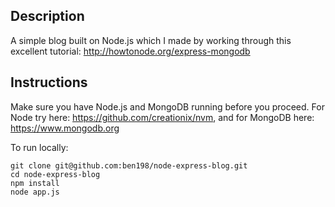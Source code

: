 ## Description
A simple blog built on Node.js which I made by working through this excellent tutorial: http://howtonode.org/express-mongodb

## Instructions

Make sure you have Node.js and MongoDB running before you proceed. For Node try here: https://github.com/creationix/nvm, and for MongoDB here: https://www.mongodb.org 

To run locally:
```
git clone git@github.com:ben198/node-express-blog.git
cd node-express-blog
npm install
node app.js
```
